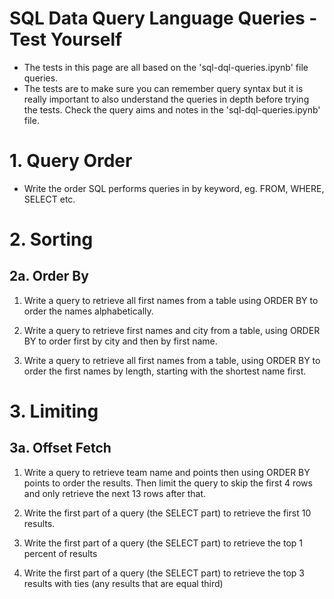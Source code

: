 # SQL Data Query Language Queries - Test Yourself
- The tests in this page are all based on the 'sql-dql-queries.ipynb' file queries.
- The tests are to make sure you can remember query syntax but it is really important to also understand the queries in depth before trying the tests. Check the query aims and notes in the 'sql-dql-queries.ipynb' file.

# 1. Query Order
- Write the order SQL performs queries in by keyword, eg. FROM, WHERE, SELECT etc.

# 2. Sorting

## 2a. Order By

1. Write a query to retrieve all first names from a table using ORDER BY to order the names alphabetically.

2. Write a query to retrieve first names and city from a table, using ORDER BY to order first by city and then by first name.

3. Write a query to retrieve all first names from a table, using ORDER BY to order the first names by length, starting with the shortest name first.

# 3. Limiting

## 3a. Offset Fetch

1. Write a query to retrieve team name and points then using ORDER BY points to order the results. Then limit the query to skip the first 4 rows and only retrieve the next 13 rows after that.

2. Write the first part of a query (the SELECT part) to retrieve the first 10 results.

3. Write the first part of a query (the SELECT part) to retrieve the top 1 percent of results

4. Write the first part of a query (the SELECT part) to retrieve the top 3 results with ties (any results that are equal third)






